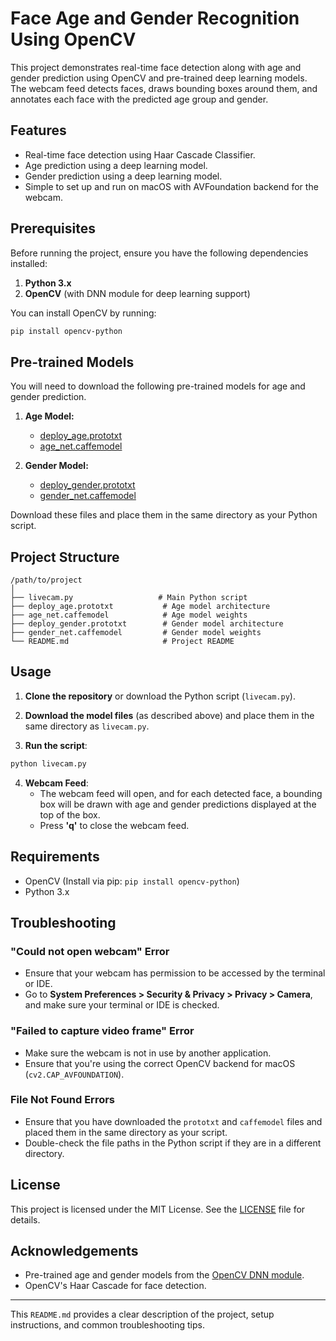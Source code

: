 
# Face Age and Gender Recognition Using OpenCV

This project demonstrates real-time face detection along with age and gender prediction using OpenCV and pre-trained deep learning models. The webcam feed detects faces, draws bounding boxes around them, and annotates each face with the predicted age group and gender.

## Features
- Real-time face detection using Haar Cascade Classifier.
- Age prediction using a deep learning model.
- Gender prediction using a deep learning model.
- Simple to set up and run on macOS with AVFoundation backend for the webcam.

## Prerequisites

Before running the project, ensure you have the following dependencies installed:

1. **Python 3.x**
2. **OpenCV** (with DNN module for deep learning support)

You can install OpenCV by running:
```bash
pip install opencv-python
```

## Pre-trained Models

You will need to download the following pre-trained models for age and gender prediction.

1. **Age Model:**
   - [deploy_age.prototxt](https://github.com/spmallick/learnopencv/blob/master/AgeGender/AgeGender/deploy_age.prototxt)
   - [age_net.caffemodel](https://github.com/spmallick/learnopencv/blob/master/AgeGender/AgeGender/age_net.caffemodel)

2. **Gender Model:**
   - [deploy_gender.prototxt](https://github.com/spmallick/learnopencv/blob/master/AgeGender/AgeGender/deploy_gender.prototxt)
   - [gender_net.caffemodel](https://github.com/spmallick/learnopencv/blob/master/AgeGender/AgeGender/gender_net.caffemodel)

Download these files and place them in the same directory as your Python script.

## Project Structure

```
/path/to/project
│
├── livecam.py                   # Main Python script
├── deploy_age.prototxt           # Age model architecture
├── age_net.caffemodel            # Age model weights
├── deploy_gender.prototxt        # Gender model architecture
├── gender_net.caffemodel         # Gender model weights
└── README.md                     # Project README
```

## Usage

1. **Clone the repository** or download the Python script (`livecam.py`).

2. **Download the model files** (as described above) and place them in the same directory as `livecam.py`.

3. **Run the script**:

```bash
python livecam.py
```

4. **Webcam Feed**: 
   - The webcam feed will open, and for each detected face, a bounding box will be drawn with age and gender predictions displayed at the top of the box.
   - Press **'q'** to close the webcam feed.

## Requirements

- OpenCV (Install via pip: `pip install opencv-python`)
- Python 3.x

## Troubleshooting

### "Could not open webcam" Error
- Ensure that your webcam has permission to be accessed by the terminal or IDE.
- Go to **System Preferences > Security & Privacy > Privacy > Camera**, and make sure your terminal or IDE is checked.

### "Failed to capture video frame" Error
- Make sure the webcam is not in use by another application.
- Ensure that you're using the correct OpenCV backend for macOS (`cv2.CAP_AVFOUNDATION`).

### File Not Found Errors
- Ensure that you have downloaded the `prototxt` and `caffemodel` files and placed them in the same directory as your script.
- Double-check the file paths in the Python script if they are in a different directory.

## License

This project is licensed under the MIT License. See the [LICENSE](LICENSE) file for details.

## Acknowledgements

- Pre-trained age and gender models from the [OpenCV DNN module](https://github.com/spmallick/learnopencv).
- OpenCV's Haar Cascade for face detection.

---

This `README.md` provides a clear description of the project, setup instructions, and common troubleshooting tips.
